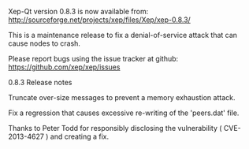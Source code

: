 Xep-Qt version 0.8.3 is now available from:
  http://sourceforge.net/projects/xep/files/Xep/xep-0.8.3/

This is a maintenance release to fix a denial-of-service attack that
can cause nodes to crash.

Please report bugs using the issue tracker at github:
  https://github.com/xep/xep/issues

0.8.3 Release notes

Truncate over-size messages to prevent a memory exhaustion attack.

Fix a regression that causes excessive re-writing of the 'peers.dat' file.


Thanks to Peter Todd for responsibly disclosing the vulnerability
( CVE-2013-4627 ) and creating a fix.

